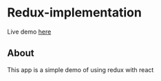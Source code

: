 # Redux-implementation
Live demo [here](https://ankitbhattab95.github.io/redux-implementation/)
## About 

This app is a simple demo of using redux with react